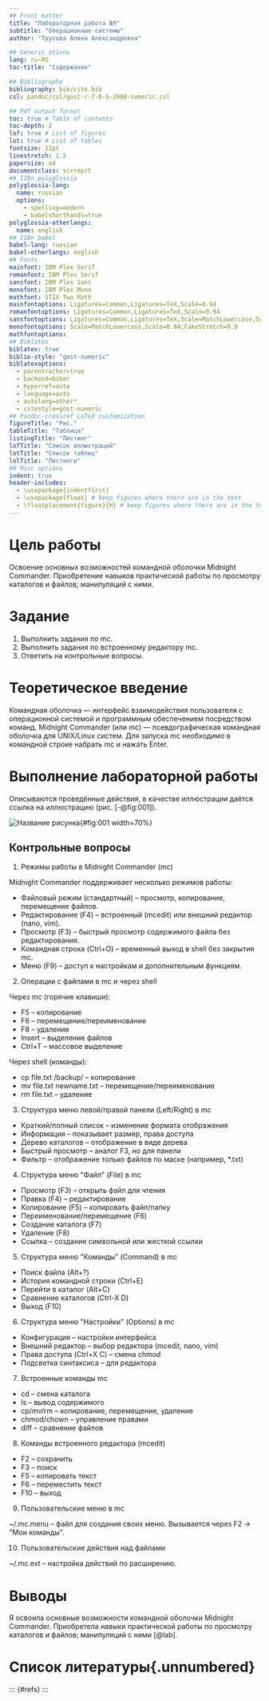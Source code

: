 ```yaml
---
## Front matter
title: "Лабораторная работа №9"
subtitle: "Операционные системы"
author: "Трусова Алина Александровна"

## Generic otions
lang: ru-RU
toc-title: "Содержание"

## Bibliography
bibliography: bib/cite.bib
csl: pandoc/csl/gost-r-7-0-5-2008-numeric.csl

## Pdf output format
toc: true # Table of contents
toc-depth: 2
lof: true # List of figures
lot: true # List of tables
fontsize: 12pt
linestretch: 1.5
papersize: a4
documentclass: scrreprt
## I18n polyglossia
polyglossia-lang:
  name: russian
  options:
	- spelling=modern
	- babelshorthands=true
polyglossia-otherlangs:
  name: english
## I18n babel
babel-lang: russian
babel-otherlangs: english
## Fonts
mainfont: IBM Plex Serif
romanfont: IBM Plex Serif
sansfont: IBM Plex Sans
monofont: IBM Plex Mono
mathfont: STIX Two Math
mainfontoptions: Ligatures=Common,Ligatures=TeX,Scale=0.94
romanfontoptions: Ligatures=Common,Ligatures=TeX,Scale=0.94
sansfontoptions: Ligatures=Common,Ligatures=TeX,Scale=MatchLowercase,Scale=0.94
monofontoptions: Scale=MatchLowercase,Scale=0.94,FakeStretch=0.9
mathfontoptions:
## Biblatex
biblatex: true
biblio-style: "gost-numeric"
biblatexoptions:
  - parentracker=true
  - backend=biber
  - hyperref=auto
  - language=auto
  - autolang=other*
  - citestyle=gost-numeric
## Pandoc-crossref LaTeX customization
figureTitle: "Рис."
tableTitle: "Таблица"
listingTitle: "Листинг"
lofTitle: "Список иллюстраций"
lotTitle: "Список таблиц"
lolTitle: "Листинги"
## Misc options
indent: true
header-includes:
  - \usepackage{indentfirst}
  - \usepackage{float} # keep figures where there are in the text
  - \floatplacement{figure}{H} # keep figures where there are in the text
---
```


# Цель работы

Освоение основных возможностей командной оболочки Midnight Commander. Приобретение навыков практической работы по просмотру каталогов и файлов; манипуляций с ними.

# Задание

1. Выполнить задания по mc.
2. Выполнить задания по встроенному редактору mc.
3. Ответить на контрольные вопросы.

# Теоретическое введение

Командная оболочка — интерфейс взаимодействия пользователя с операционной системой и программным обеспечением посредством команд.
Midnight Commander (или mc) — псевдографическая командная оболочка для UNIX/Linux систем. Для запуска mc необходимо в командной строке набрать mc и нажать Enter.

# Выполнение лабораторной работы

Описываются проведённые действия, в качестве иллюстрации даётся ссылка на иллюстрацию (рис. [-@fig:001]).

![Название рисунка](image/placeimg_800_600_tech.jpg){#fig:001 width=70%}

## Контрольные вопросы

1. Режимы работы в Midnight Commander (mc)

Midnight Commander поддерживает несколько режимов работы:

* Файловый режим (стандартный) – просмотр, копирование, перемещение файлов.
* Редактирование (F4) – встроенный (mcedit) или внешний редактор (nano, vim).
* Просмотр (F3) – быстрый просмотр содержимого файла без редактирования.
* Командная строка (Ctrl+O) – временный выход в shell без закрытия mc.
* Меню (F9) – доступ к настройкам и дополнительным функциям.

2. Операции с файлами в mc и через shell

Через mc (горячие клавиши):

* F5 – копирование
* F6 – перемещение/переименование
* F8 – удаление
* Insert – выделение файлов
* Ctrl+T – массовое выделение

Через shell (команды):

* cp file.txt /backup/ – копирование
* mv file.txt newname.txt – перемещение/переименование
* rm file.txt – удаление

3. Структура меню левой/правой панели (Left/Right) в mc

* Краткий/полный список – изменение формата отображения
* Информация – показывает размер, права доступа
* Дерево каталогов – отображение в виде дерева
* Быстрый просмотр – аналог F3, но для панели
* Фильтр – отображение только файлов по маске (например, *.txt)

4. Структура меню "Файл" (File) в mc

* Просмотр (F3) – открыть файл для чтения
* Правка (F4) – редактирование
* Копирование (F5) – копировать файл/папку
* Переименование/перемещение (F6)
* Создание каталога (F7)
* Удаление (F8)
* Ссылка – создание символьной или жесткой ссылки

5. Структура меню "Команды" (Command) в mc

* Поиск файла (Alt+?)
* История командной строки (Ctrl+E)
* Перейти в каталог (Alt+C)
* Сравнение каталогов (Ctrl-X D)
* Выход (F10)

6. Структура меню "Настройки" (Options) в mc

* Конфигурация – настройки интерфейса
* Внешний редактор – выбор редактора (mcedit, nano, vim)
* Права доступа (Ctrl+X C) – смена chmod
* Подсветка синтаксиса – для редактора

7. Встроенные команды mc

* cd – смена каталога
* ls – вывод содержимого
* cp/mv/rm – копирование, перемещение, удаление
* chmod/chown – управление правами
* diff – сравнение файлов

8. Команды встроенного редактора (mcedit)

* F2 – сохранить
* F3 – поиск
* F5 – копировать текст
* F6 – переместить текст
* F10 – выход

9. Пользовательские меню в mc

~/.mc.menu – файл для создания своих меню. Вызывается через F2 → "Мои команды".

10. Пользовательские действия над файлами

~/.mc.ext – настройка действий по расширению.

# Выводы

Я освоила основные возможности командной оболочки Midnight Commander. Приобретела навыки практической работы по просмотру каталогов и файлов; манипуляций с ними [@lab].

# Список литературы{.unnumbered}

::: {#refs}
:::
